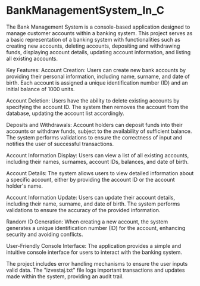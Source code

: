 # BankManagementSystem_In_C

The Bank Management System is a console-based application designed to manage customer accounts within a banking system. This project serves as a basic representation of a banking system with functionalities such as creating new accounts, deleting accounts, depositing and withdrawing funds, displaying account details, updating account information, and listing all existing accounts.

Key Features:
Account Creation: Users can create new bank accounts by providing their personal information, including name, surname, and date of birth. Each account is assigned a unique identification number (ID) and an initial balance of 1000 units.

Account Deletion: Users have the ability to delete existing accounts by specifying the account ID. The system then removes the account from the database, updating the account list accordingly.

Deposits and Withdrawals: Account holders can deposit funds into their accounts or withdraw funds, subject to the availability of sufficient balance. The system performs validations to ensure the correctness of input and notifies the user of successful transactions.

Account Information Display: Users can view a list of all existing accounts, including their names, surnames, account IDs, balances, and date of birth.

Account Details: The system allows users to view detailed information about a specific account, either by providing the account ID or the account holder's name.

Account Information Update: Users can update their account details, including their name, surname, and date of birth. The system performs validations to ensure the accuracy of the provided information.

Random ID Generation: When creating a new account, the system generates a unique identification number (ID) for the account, enhancing security and avoiding conflicts.

User-Friendly Console Interface: The application provides a simple and intuitive console interface for users to interact with the banking system.

The project includes error handling mechanisms to ensure the user inputs valid data.
The "izvestaj.txt" file logs important transactions and updates made within the system, providing an audit trail.
